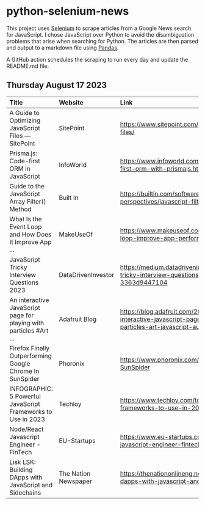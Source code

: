 # python-selenium-news

This project uses [Selenium](https://www.seleniumhq.org/) to scrape articles from a Google News search for JavaScript.
I chose JavaScript over Python to avoid the disambiguation problems that arise when searching for Python.
The articles are then parsed and output to a markdown file using [Pandas](https://pandas.pydata.org/).

A GitHub action schedules the scraping to run every day and update the README.md file.

## Thursday August 17 2023


| Title                                                              | Website              | Link                                                                                                                         |
|:-------------------------------------------------------------------|:---------------------|:-----------------------------------------------------------------------------------------------------------------------------|
| A Guide to Optimizing JavaScript Files — SitePoint                 | SitePoint            | https://www.sitepoint.com/optimizing-javascript-files/                                                                       |
| Prisma.js: Code-first ORM in JavaScript                            | InfoWorld            | https://www.infoworld.com/article/3704793/code-first-orm-with-prismajs.html                                                  |
| Guide to the JavaScript Array Filter() Method                      | Built In             | https://builtin.com/software-engineering-perspectives/javascript-filter                                                      |
| What Is the Event Loop and How Does It Improve App ...             | MakeUseOf            | https://www.makeuseof.com/javascript-event-loop-improve-app-performance/                                                     |
| JavaScript Tricky Interview Questions 2023                         | DataDrivenInvestor   | https://medium.datadriveninvestor.com/javascript-tricky-interview-questions-2023-3363d9447104                                |
| An interactive JavaScript page for playing with particles #Art ... | Adafruit Blog        | https://blog.adafruit.com/2023/08/16/an-interactive-javascript-page-for-playing-with-particles-art-javascript-austinzhenley/ |
| Firefox Finally Outperforming Google Chrome In SunSpider           | Phoronix             | https://www.phoronix.com/news/Firefox-Faster-SunSpider                                                                       |
| INFOGRAPHIC: 5 Powerful JavaScript Frameworks to Use in 2023       | Techloy              | https://www.techloy.com/top-javascript-frameworks-to-use-in-2023-infographic/                                                |
| Node/React Javascript Engineer - FinTech                           | EU-Startups          | https://www.eu-startups.com/job/node-react-javascript-engineer-fintech-2/                                                    |
| Lisk LSK: Building DApps with JavaScript and Sidechains            | The Nation Newspaper | https://thenationonlineng.net/lisk-lsk-building-dapps-with-javascript-and-sidechains/                                        |